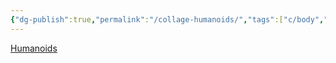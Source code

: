 ```yaml
---
{"dg-publish":true,"permalink":"/collage-humanoids/","tags":["c/body","c/eye","c/nose","c/sounds","c/mouth","c/boot","c/feet","c/foot","c/subway","c/maul"],"created":"2024-01-01T16:10:32.652-05:00","updated":"2024-01-01T17:18:45.923-05:00"}
---
```



[Humanoids](https://www.instagram.com/p/Bx3wiYwhYUX/)